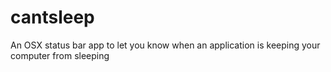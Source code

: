 # cantsleep
An OSX status bar app to let you know when an application is keeping your computer from sleeping
